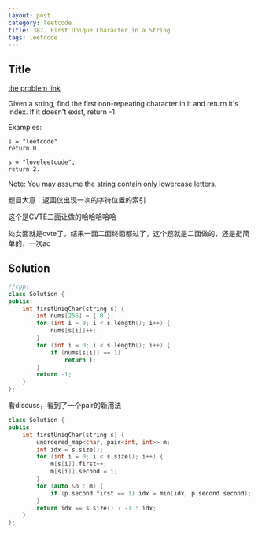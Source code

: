 ```yaml
---
layout: post
category: leetcode
title: 387. First Unique Character in a String
tags: leetcode
---
```

## Title
[the problem link](https://leetcode.com/problems/first-unique-character-in-a-string/description/)

Given a string, find the first non-repeating character in it and return it's index. If it doesn't exist, return -1.

Examples:

	s = "leetcode"
	return 0.
	
	s = "loveleetcode",
	return 2.

Note: You may assume the string contain only lowercase letters.

题目大意：返回仅出现一次的字符位置的索引

这个是CVTE二面让做的哈哈哈哈哈

处女面就是cvte了，结果一面二面终面都过了，这个题就是二面做的，还是挺简单的，一次ac

## Solution
```c++
//cpp:
class Solution {
public:
	int firstUniqChar(string s) {
		int nums[256] = { 0 };
		for (int i = 0; i < s.length(); i++) {
			nums[s[i]]++;
		}
		for (int i = 0; i < s.length(); i++) {
			if (nums[s[i]] == 1)
				return i;
		}
		return -1;
	}
};
```

看discuss，看到了一个pair的新用法
```c++
class Solution {
public:
    int firstUniqChar(string s) {
        unordered_map<char, pair<int, int>> m;
        int idx = s.size();
        for (int i = 0; i < s.size(); i++) {
            m[s[i]].first++;
            m[s[i]].second = i;
        }
        for (auto &p : m) {
            if (p.second.first == 1) idx = min(idx, p.second.second);
        }
        return idx == s.size() ? -1 : idx;
    }
};
```
